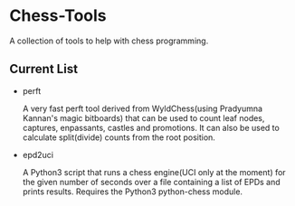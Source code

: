# Chess-Tools
A collection of tools to help with chess programming.

## Current List
* perft

	A very fast perft tool derived from WyldChess(using Pradyumna Kannan's magic bitboards) that can be used to count leaf nodes, captures, enpassants, castles and promotions.
	It can also be used to calculate split(divide) counts from the root position.

* epd2uci

	A Python3 script that runs a chess engine(UCI only at the moment) for the given number of seconds over
	a file containing a list of EPDs and prints results. Requires the Python3 python-chess module.
